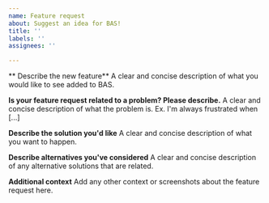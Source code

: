 ```yaml
---
name: Feature request
about: Suggest an idea for BAS!
title: ''
labels: ''
assignees: ''

---
```


** Describe the new feature**
A clear and concise description of what you would like to see added to BAS.

**Is your feature request related to a problem? Please describe.**
A clear and concise description of what the problem is. Ex. I'm always frustrated when [...]

**Describe the solution you'd like**
A clear and concise description of what you want to happen.  

**Describe alternatives you've considered**
A clear and concise description of any alternative solutions that are related.

**Additional context**
Add any other context or screenshots about the feature request here.
